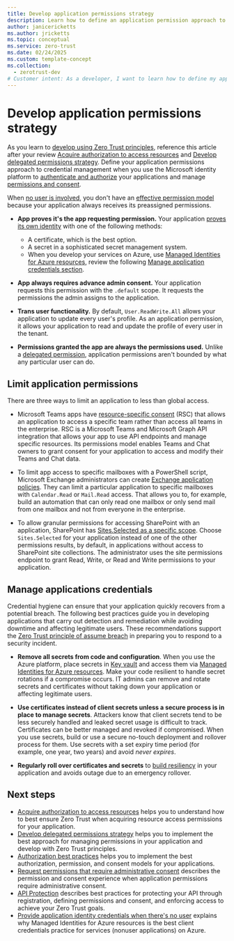 ```yaml
---
title: Develop application permissions strategy
description: Learn how to define an application permission approach to credential management to authenticate, authorize, and manage permissions and consent.
author: janicericketts
ms.author: jricketts
ms.topic: conceptual
ms.service: zero-trust
ms.date: 02/24/2025
ms.custom: template-concept
ms.collection:
  - zerotrust-dev
# Customer intent: As a developer, I want to learn how to define my application permission approach to credential management to authenticate, authorize, and manage permissions and consent.
---
```

# Develop application permissions strategy

As you learn to [develop using Zero Trust principles](overview.md), reference this article after your review [Acquire authorization to access resources](acquire-application-authorization-to-access-resources.md) and [Develop delegated permissions strategy](developer-strategy-delegated-permission.md). Define your application permissions approach to credential management when you use the Microsoft identity platform to [authenticate and authorize](/entra/identity-platform/authentication-vs-authorization) your applications and manage [permissions and consent](/entra/identity-platform/permissions-consent-overview).

When [no user is involved](../develop/identity-non-user-applications.md), you don't have an [effective permission model](developer-strategy-delegated-permission.md) because your application always receives its preassigned permissions.

- **App proves it's the app requesting permission.** Your application [proves its own identity](../develop/identity-non-user-applications.md) with one of the following methods:
  - A certificate, which is the best option.
  - A secret in a sophisticated secret management system.
  - When you develop your services on Azure, use [Managed Identities for Azure resources](/entra/identity/managed-identities-azure-resources/overview), review the following [Manage application credentials section](#manage-applications-credentials).

- **App always requires advance admin consent.** Your application requests this permission with the `.default` scope. It requests the permissions the admin assigns to the application.

- **Trans user functionality.** By default, `User.ReadWrite.All` allows your application to update every user's profile. As an application permission, it allows your application to read and update the profile of every user in the tenant.

- **Permissions granted the app are always the permissions used.** Unlike a [delegated permission](developer-strategy-delegated-permission.md), application permissions aren't bounded by what any particular user can do.

## Limit application permissions

There are three ways to limit an application to less than global access.

- Microsoft Teams apps have [resource-specific consent](/microsoftteams/platform/graph-api/rsc/resource-specific-consent) (RSC) that allows an application to access a specific team rather than access all teams in the enterprise. RSC is a Microsoft Teams and Microsoft Graph API integration that allows your app to use API endpoints and manage specific resources. Its permissions model enables Teams and Chat owners to grant consent for your application to access and modify their Teams and Chat data.

- To limit app access to specific mailboxes with a PowerShell script, Microsoft Exchange administrators can create [Exchange application policies](/graph/auth-limit-mailbox-access). They can limit a particular application to specific mailboxes with `Calendar.Read` or `Mail.Read` access. That allows you to, for example, build an automation that can only read one mailbox or only send mail from one mailbox and not from everyone in the enterprise.

- To allow granular permissions for accessing SharePoint with an application, SharePoint has [Sites.Selected as a specific scope](https://devblogs.microsoft.com/microsoft365dev/controlling-app-access-on-specific-sharepoint-site-collections/). Choose `Sites.Selected` for your application instead of one of the other permissions results, by default, in applications without access to SharePoint site collections. The administrator uses the site permissions endpoint to grant Read, Write, or Read and Write permissions to your application.

## Manage applications credentials

Credential hygiene can ensure that your application quickly recovers from a potential breach. The following best practices guide you in developing applications that carry out detection and remediation while avoiding downtime and affecting legitimate users. These recommendations support the [Zero Trust principle of assume breach](../zero-trust-overview.md) in preparing you to respond to a security incident.

- **Remove all secrets from code and configuration**. When you use the Azure platform, place secrets in [Key vault](/azure/key-vault/general/basic-concepts) and access them via [Managed Identities for Azure resources](/entra/identity/managed-identities-azure-resources/overview). Make your code resilient to handle secret rotations if a compromise occurs. IT admins can remove and rotate secrets and certificates without taking down your application or affecting legitimate users.

- **Use certificates instead of client secrets unless a secure process is in place to manage secrets**. Attackers know that client secrets tend to be less securely handled and leaked secret usage is difficult to track. Certificates can be better managed and revoked if compromised. When you use secrets, build or use a secure no-touch deployment and rollover process for them. Use secrets with a set expiry time period (for example, one year, two years) and avoid *never expires*.

- **Regularly roll over certificates and secrets** to [build resiliency](/entra/architecture/resilience-app-development-overview) in your application and avoids outage due to an emergency rollover.

## Next steps

- [Acquire authorization to access resources](acquire-application-authorization-to-access-resources.md) helps you to understand how to best ensure Zero Trust when acquiring resource access permissions for your application.
- [Develop delegated permissions strategy](developer-strategy-delegated-permission.md) helps you to implement the best approach for managing permissions in your application and develop with Zero Trust principles.
- [Authorization best practices](developer-strategy-authorization-best-practices.md) helps you to implement the best authorization, permission, and consent models for your applications.
- [Request permissions that require administrative consent](permissions-require-admin-consent.md) describes the permission and consent experience when application permissions require administrative consent.
- [API Protection](protect-api.md) describes best practices for protecting your API through registration, defining permissions and consent, and enforcing access to achieve your Zero Trust goals.
- [Provide application identity credentials when there's no user](identity-non-user-applications.md) explains why Managed Identities for Azure resources is the best client credentials practice for services (nonuser applications) on Azure.
